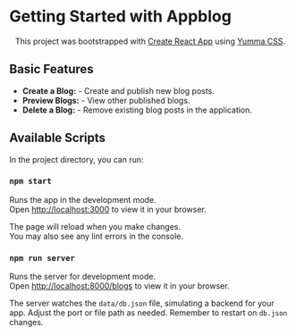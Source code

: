 # Getting Started with Appblog

<p align="center">
  This project was bootstrapped with <a href="https://github.com/facebook/create-react-app">Create React App</a> using <a href="https://skyluxmc.vercel.app/">Yumma CSS</a>.
</p>

## Basic Features

-  **Create a Blog:** - Create and publish new blog posts.
-  **Preview Blogs:** - View other published blogs.
- **Delete a Blog:** - Remove existing blog posts in the application.

## Available Scripts

In the project directory, you can run:

### `npm start`

Runs the app in the development mode.\
Open [http://localhost:3000](http://localhost:3000) to view it in your browser.

The page will reload when you make changes.\
You may also see any lint errors in the console.

### `npm run server`

Runs the server for development mode.\
Open [http://localhost:8000/blogs](http://localhost:8000/blogs) to view it in your browser.

The server watches the `data/db.json` file, simulating a backend for your app. Adjust the port or file path as needed. Remember to restart on `db.json` changes.